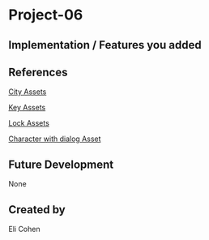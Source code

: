 # Project-06

## Implementation / Features you added

## References

[City Assets](https://assetstore.unity.com/packages/3d/environments/urban/city-package-107224)

[Key Assets](https://assetstore.unity.com/packages/3d/handpainted-keys-42044)

[Lock Assets](https://assetstore.unity.com/packages/3d/props/padlock-231052)

[Character with dialog Asset](https://assetstore.unity.com/packages/3d/characters/humanoids/suit-character-pack-generic-16772)

## Future Development
None

## Created by
Eli Cohen

